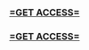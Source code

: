 <h3><strong><a href="https://www.google.com/url?q=https%3A%2F%2Fappbitly.com%2FXOlKb">=GET ACCESS=</a></strong></h3>

<h3><strong><a href="https://www.google.com/url?q=https%3A%2F%2Fappbitly.com%2FXOlKb">=GET ACCESS=</a></strong></h3>
